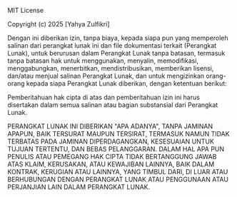 MIT License

Copyright (c) 2025 [Yahya Zulfikri]

Dengan ini diberikan izin, tanpa biaya, kepada siapa pun yang memperoleh salinan dari perangkat lunak ini dan file dokumentasi terkait (Perangkat Lunak), untuk berurusan dalam Perangkat Lunak tanpa batasan, termasuk tanpa batasan hak untuk menggunakan, menyalin, memodifikasi, menggabungkan, menerbitkan, mendistribusikan, memberikan lisensi, dan/atau menjual salinan Perangkat Lunak, dan untuk mengizinkan orang-orang kepada siapa Perangkat Lunak diberikan, dengan ketentuan berikut:

Pemberitahuan hak cipta di atas dan pemberitahuan izin ini harus disertakan dalam semua salinan atau bagian substansial dari Perangkat Lunak.

PERANGKAT LUNAK INI DIBERIKAN "APA ADANYA", TANPA JAMINAN APAPUN, BAIK TERSURAT MAUPUN TERSIRAT, TERMASUK NAMUN TIDAK TERBATAS PADA JAMINAN DIPERDAGANGKAN, KESESUAIAN UNTUK TUJUAN TERTENTU, DAN BEBAS PELANGGARAN. DALAM HAL APA PUN PENULIS ATAU PEMEGANG HAK CIPTA TIDAK BERTANGGUNG JAWAB ATAS KLAIM, KERUSAKAN, ATAU KEWAJIBAN LAINNYA, BAIK DALAM KONTRAK, KERUGIAN ATAU LAINNYA, YANG TIMBUL DARI, DI LUAR ATAU BERHUBUNGAN DENGAN PERANGKAT LUNAK ATAU PENGGUNAAN ATAU PERJANJIAN LAIN DALAM PERANGKAT LUNAK.
